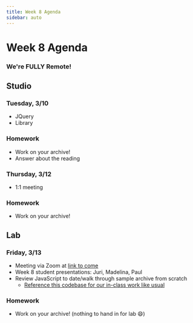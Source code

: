 ```yaml
---
title: Week 8 Agenda
sidebar: auto
---
```


# Week 8 Agenda

### We're FULLY Remote!

## Studio

### Tuesday, 3/10

- JQuery
- Library

### Homework

- Work on your archive!
- Answer about the reading

### Thursday, 3/12

- 1:1 meeting

### Homework

- Work on your archive!

## Lab

### Friday, 3/13

- Meeting via Zoom at [link to come](-disabled)
- Week 8 student presentations: Juri, Madelina, Paul
- Review JavaScript to date/walk through sample archive from scratch
  - [Reference this codebase for our in-class work like usual](https://github.com/AndrewLevinson/symmetrical-octo-potato/tree/master/lab/week-8)

### Homework

- Work on your archive! (nothing to hand in for lab :smile:)
